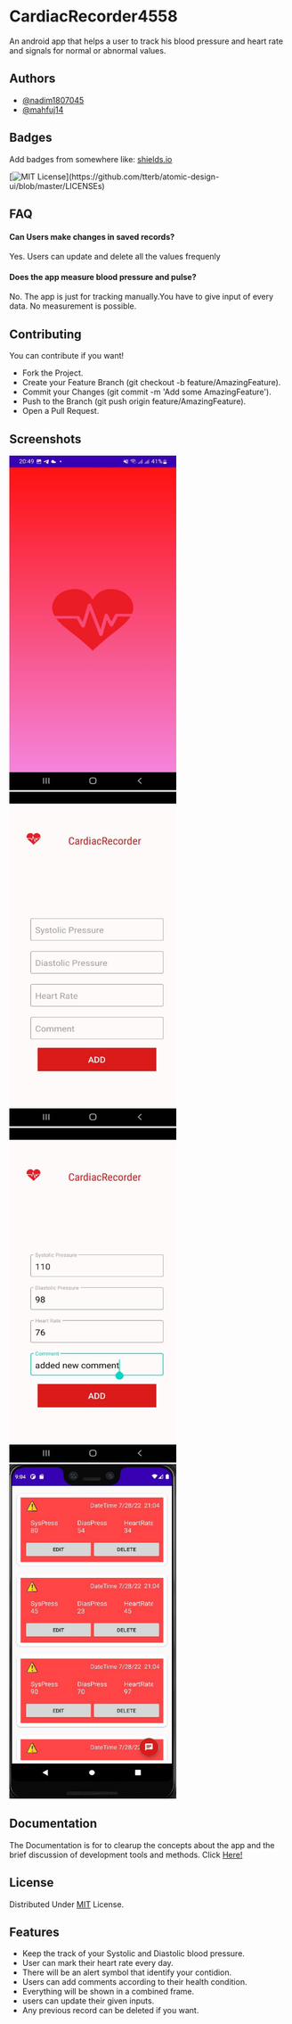 # CardiacRecorder4558

An android app that helps a user to track his blood pressure and heart rate and signals for normal or abnormal values.


## Authors

- [@nadim1807045](https://www.github.com/nadim1807045)
- [@mahfuj14](https://www.github.com/mahfuj14)




## Badges

Add badges from somewhere like: [shields.io](https://shields.io/)

[![MIT License](https://img.shields.io/apm/l/atomic-design-ui.svg?)](https://github.com/tterb/atomic-design-ui/blob/master/LICENSEs)


## FAQ

#### Can Users make changes in saved records?

Yes. Users can update and delete all the values frequenly 

#### Does the app measure blood pressure and pulse?
No. The app is just for tracking manually.You have to give input of every data. No measurement is possible.


## Contributing

You can contribute if you want!

- Fork the Project.
- Create your Feature Branch (git checkout -b feature/AmazingFeature).
- Commit your Changes (git commit -m 'Add some AmazingFeature').
- Push to the Branch (git push origin feature/AmazingFeature).
- Open a Pull Request.


## Screenshots
<img src="screenshots/img1.jpg" width="300" height="600">
<img src="screenshots/img2.jpg" width="300" height="600">
<img src="screenshots/img3.jpg" width="300" height="600">
<img src="screenshots/img4.jpg" width="300" height="600">



## Documentation

The Documentation is for to clearup the concepts about the app and the brief discussion of development tools and methods. Click [Here!](https://linktodocumentation)


## License

Distributed Under [MIT](https://choosealicense.com/licenses/mit/) License.


## Features

- Keep the track of your Systolic and Diastolic blood pressure.
- User can mark their heart rate every day.
- There will be an alert symbol that identify your contidion.
- Users can add comments according to their health condition.
- Everything will be shown in a combined frame.
- users can update their given inputs.
- Any previous record can be deleted if you want.
